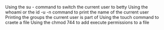 Using the su - command to switch the current user to betty
Using the whoami or the id -u -n command to print the name of the current user
Printing the groups the current user is part of
Using the touch command to craete a file
Using the chmod 744 to add execute permissions to a file
